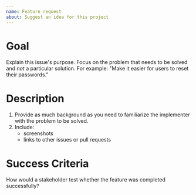 ```yaml
---
name: Feature request
about: Suggest an idea for this project
---
```


# Goal
Explain this issue's purpose. Focus on the problem that needs to be solved and *not* a particular solution. For example: "Make it easier for users to reset their passwords."

# Description
1. Provide as much background as you need to familiarize the implementer with the problem to be solved.
2. Include:
    * screenshots
    * links to other issues or pull requests

# Success Criteria
How would a stakeholder test whether the feature was completed successfully?
